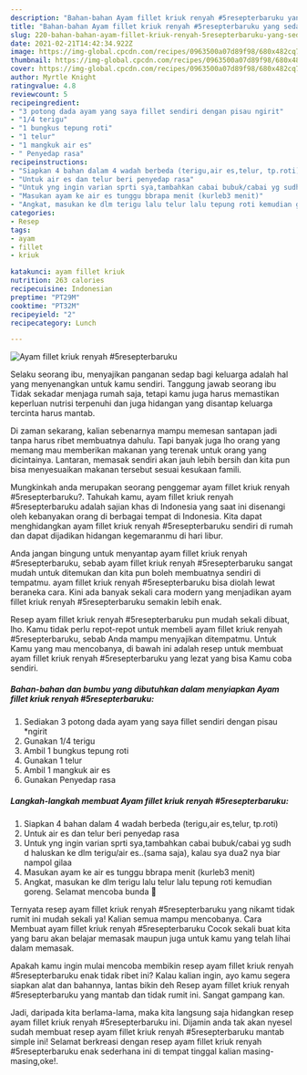 ```yaml
---
description: "Bahan-bahan Ayam fillet kriuk renyah #5resepterbaruku yang sedap dan Mudah Dibuat"
title: "Bahan-bahan Ayam fillet kriuk renyah #5resepterbaruku yang sedap dan Mudah Dibuat"
slug: 220-bahan-bahan-ayam-fillet-kriuk-renyah-5resepterbaruku-yang-sedap-dan-mudah-dibuat
date: 2021-02-21T14:42:34.922Z
image: https://img-global.cpcdn.com/recipes/0963500a07d89f98/680x482cq70/ayam-fillet-kriuk-renyah-5resepterbaruku-foto-resep-utama.jpg
thumbnail: https://img-global.cpcdn.com/recipes/0963500a07d89f98/680x482cq70/ayam-fillet-kriuk-renyah-5resepterbaruku-foto-resep-utama.jpg
cover: https://img-global.cpcdn.com/recipes/0963500a07d89f98/680x482cq70/ayam-fillet-kriuk-renyah-5resepterbaruku-foto-resep-utama.jpg
author: Myrtle Knight
ratingvalue: 4.8
reviewcount: 5
recipeingredient:
- "3 potong dada ayam yang saya fillet sendiri dengan pisau ngirit"
- "1/4 terigu"
- "1 bungkus tepung roti"
- "1 telur"
- "1 mangkuk air es"
- " Penyedap rasa"
recipeinstructions:
- "Siapkan 4 bahan dalam 4 wadah berbeda (terigu,air es,telur, tp.roti)"
- "Untuk air es dan telur beri penyedap rasa"
- "Untuk yng ingin varian sprti sya,tambahkan cabai bubuk/cabai yg sudh d haluskan ke dlm terigu/air es..(sama saja), kalau sya dua2 nya biar nampol gilaa"
- "Masukan ayam ke air es tunggu bbrapa menit (kurleb3 menit)"
- "Angkat, masukan ke dlm terigu lalu telur lalu tepung roti kemudian goreng. Selamat mencoba bunda 💜"
categories:
- Resep
tags:
- ayam
- fillet
- kriuk

katakunci: ayam fillet kriuk 
nutrition: 263 calories
recipecuisine: Indonesian
preptime: "PT29M"
cooktime: "PT32M"
recipeyield: "2"
recipecategory: Lunch

---
```



![Ayam fillet kriuk renyah #5resepterbaruku](https://img-global.cpcdn.com/recipes/0963500a07d89f98/680x482cq70/ayam-fillet-kriuk-renyah-5resepterbaruku-foto-resep-utama.jpg)

Selaku seorang ibu, menyajikan panganan sedap bagi keluarga adalah hal yang menyenangkan untuk kamu sendiri. Tanggung jawab seorang ibu Tidak sekadar menjaga rumah saja, tetapi kamu juga harus memastikan keperluan nutrisi terpenuhi dan juga hidangan yang disantap keluarga tercinta harus mantab.

Di zaman  sekarang, kalian sebenarnya mampu memesan santapan jadi tanpa harus ribet membuatnya dahulu. Tapi banyak juga lho orang yang memang mau memberikan makanan yang terenak untuk orang yang dicintainya. Lantaran, memasak sendiri akan jauh lebih bersih dan kita pun bisa menyesuaikan makanan tersebut sesuai kesukaan famili. 



Mungkinkah anda merupakan seorang penggemar ayam fillet kriuk renyah #5resepterbaruku?. Tahukah kamu, ayam fillet kriuk renyah #5resepterbaruku adalah sajian khas di Indonesia yang saat ini disenangi oleh kebanyakan orang di berbagai tempat di Indonesia. Kita dapat menghidangkan ayam fillet kriuk renyah #5resepterbaruku sendiri di rumah dan dapat dijadikan hidangan kegemaranmu di hari libur.

Anda jangan bingung untuk menyantap ayam fillet kriuk renyah #5resepterbaruku, sebab ayam fillet kriuk renyah #5resepterbaruku sangat mudah untuk ditemukan dan kita pun boleh membuatnya sendiri di tempatmu. ayam fillet kriuk renyah #5resepterbaruku bisa diolah lewat beraneka cara. Kini ada banyak sekali cara modern yang menjadikan ayam fillet kriuk renyah #5resepterbaruku semakin lebih enak.

Resep ayam fillet kriuk renyah #5resepterbaruku pun mudah sekali dibuat, lho. Kamu tidak perlu repot-repot untuk membeli ayam fillet kriuk renyah #5resepterbaruku, sebab Anda mampu menyajikan ditempatmu. Untuk Kamu yang mau mencobanya, di bawah ini adalah resep untuk membuat ayam fillet kriuk renyah #5resepterbaruku yang lezat yang bisa Kamu coba sendiri.

<!--inarticleads1-->

##### Bahan-bahan dan bumbu yang dibutuhkan dalam menyiapkan Ayam fillet kriuk renyah #5resepterbaruku:

1. Sediakan 3 potong dada ayam yang saya fillet sendiri dengan pisau *ngirit
1. Gunakan 1/4 terigu
1. Ambil 1 bungkus tepung roti
1. Gunakan 1 telur
1. Ambil 1 mangkuk air es
1. Gunakan  Penyedap rasa




<!--inarticleads2-->

##### Langkah-langkah membuat Ayam fillet kriuk renyah #5resepterbaruku:

1. Siapkan 4 bahan dalam 4 wadah berbeda (terigu,air es,telur, tp.roti)
1. Untuk air es dan telur beri penyedap rasa
1. Untuk yng ingin varian sprti sya,tambahkan cabai bubuk/cabai yg sudh d haluskan ke dlm terigu/air es..(sama saja), kalau sya dua2 nya biar nampol gilaa
1. Masukan ayam ke air es tunggu bbrapa menit (kurleb3 menit)
1. Angkat, masukan ke dlm terigu lalu telur lalu tepung roti kemudian goreng. Selamat mencoba bunda 💜




Ternyata resep ayam fillet kriuk renyah #5resepterbaruku yang nikamt tidak rumit ini mudah sekali ya! Kalian semua mampu mencobanya. Cara Membuat ayam fillet kriuk renyah #5resepterbaruku Cocok sekali buat kita yang baru akan belajar memasak maupun juga untuk kamu yang telah lihai dalam memasak.

Apakah kamu ingin mulai mencoba membikin resep ayam fillet kriuk renyah #5resepterbaruku enak tidak ribet ini? Kalau kalian ingin, ayo kamu segera siapkan alat dan bahannya, lantas bikin deh Resep ayam fillet kriuk renyah #5resepterbaruku yang mantab dan tidak rumit ini. Sangat gampang kan. 

Jadi, daripada kita berlama-lama, maka kita langsung saja hidangkan resep ayam fillet kriuk renyah #5resepterbaruku ini. Dijamin anda tak akan nyesel sudah membuat resep ayam fillet kriuk renyah #5resepterbaruku mantab simple ini! Selamat berkreasi dengan resep ayam fillet kriuk renyah #5resepterbaruku enak sederhana ini di tempat tinggal kalian masing-masing,oke!.

